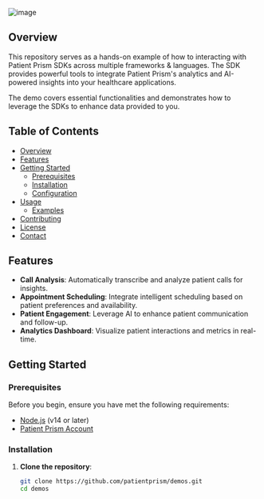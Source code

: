 ![image](https://github.com/user-attachments/assets/eb1025e3-c35d-4aaa-a72f-9143e5cd5a8a)

## Overview

This repository serves as a hands-on example of how to interacting with Patient Prism SDKs across multiple frameworks & languages. The SDK provides powerful tools to integrate Patient Prism's analytics and AI-powered insights into your healthcare applications.

The demo covers essential functionalities and demonstrates how to leverage the SDKs to enhance data provided to you.

## Table of Contents

- [Overview](#overview)
- [Features](#features)
- [Getting Started](#getting-started)
  - [Prerequisites](#prerequisites)
  - [Installation](#installation)
  - [Configuration](#configuration)
- [Usage](#usage)
  - [Examples](#examples)
- [Contributing](#contributing)
- [License](#license)
- [Contact](#contact)

## Features

- **Call Analysis**: Automatically transcribe and analyze patient calls for insights.
- **Appointment Scheduling**: Integrate intelligent scheduling based on patient preferences and availability.
- **Patient Engagement**: Leverage AI to enhance patient communication and follow-up.
- **Analytics Dashboard**: Visualize patient interactions and metrics in real-time.

## Getting Started

### Prerequisites

Before you begin, ensure you have met the following requirements:

- [Node.js](https://nodejs.org/) (v14 or later)
- [Patient Prism Account](https://www.patientprism.com/)

### Installation

1. **Clone the repository**:
   ```bash
   git clone https://github.com/patientprism/demos.git
   cd demos
